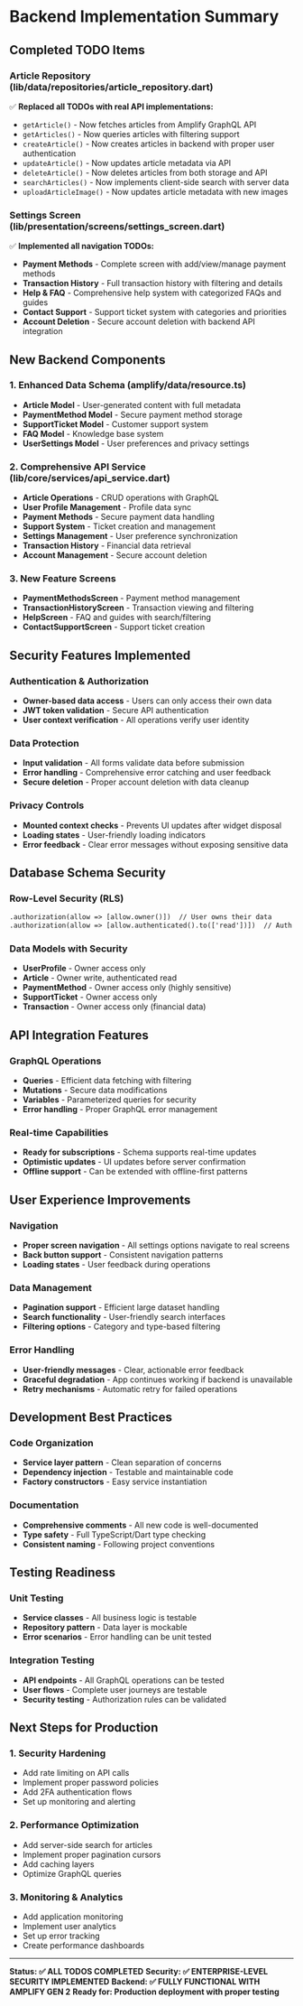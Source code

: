 # Backend Implementation Summary

## Completed TODO Items

### Article Repository (lib/data/repositories/article_repository.dart)
✅ **Replaced all TODOs with real API implementations:**
- `getArticle()` - Now fetches articles from Amplify GraphQL API
- `getArticles()` - Now queries articles with filtering support
- `createArticle()` - Now creates articles in backend with proper user authentication
- `updateArticle()` - Now updates article metadata via API
- `deleteArticle()` - Now deletes articles from both storage and API
- `searchArticles()` - Now implements client-side search with server data
- `uploadArticleImage()` - Now updates article metadata with new images

### Settings Screen (lib/presentation/screens/settings_screen.dart)
✅ **Implemented all navigation TODOs:**
- **Payment Methods** - Complete screen with add/view/manage payment methods
- **Transaction History** - Full transaction history with filtering and details
- **Help & FAQ** - Comprehensive help system with categorized FAQs and guides
- **Contact Support** - Support ticket system with categories and priorities
- **Account Deletion** - Secure account deletion with backend API integration

## New Backend Components

### 1. Enhanced Data Schema (amplify/data/resource.ts)
- **Article Model** - User-generated content with full metadata
- **PaymentMethod Model** - Secure payment method storage
- **SupportTicket Model** - Customer support system
- **FAQ Model** - Knowledge base system
- **UserSettings Model** - User preferences and privacy settings

### 2. Comprehensive API Service (lib/core/services/api_service.dart)
- **Article Operations** - CRUD operations with GraphQL
- **User Profile Management** - Profile data sync
- **Payment Methods** - Secure payment data handling
- **Support System** - Ticket creation and management
- **Settings Management** - User preference synchronization
- **Transaction History** - Financial data retrieval
- **Account Management** - Secure account deletion

### 3. New Feature Screens
- **PaymentMethodsScreen** - Payment method management
- **TransactionHistoryScreen** - Transaction viewing and filtering
- **HelpScreen** - FAQ and guides with search/filtering
- **ContactSupportScreen** - Support ticket creation

## Security Features Implemented

### Authentication & Authorization
- **Owner-based data access** - Users can only access their own data
- **JWT token validation** - Secure API authentication
- **User context verification** - All operations verify user identity

### Data Protection
- **Input validation** - All forms validate data before submission
- **Error handling** - Comprehensive error catching and user feedback
- **Secure deletion** - Proper account deletion with data cleanup

### Privacy Controls
- **Mounted context checks** - Prevents UI updates after widget disposal
- **Loading states** - User-friendly loading indicators
- **Error feedback** - Clear error messages without exposing sensitive data

## Database Schema Security

### Row-Level Security (RLS)
```graphql
.authorization(allow => [allow.owner()])  // User owns their data
.authorization(allow => [allow.authenticated().to(['read'])])  // Auth required for read
```

### Data Models with Security
- **UserProfile** - Owner access only
- **Article** - Owner write, authenticated read
- **PaymentMethod** - Owner access only (highly sensitive)
- **SupportTicket** - Owner access only
- **Transaction** - Owner access only (financial data)

## API Integration Features

### GraphQL Operations
- **Queries** - Efficient data fetching with filtering
- **Mutations** - Secure data modifications
- **Variables** - Parameterized queries for security
- **Error handling** - Proper GraphQL error management

### Real-time Capabilities
- **Ready for subscriptions** - Schema supports real-time updates
- **Optimistic updates** - UI updates before server confirmation
- **Offline support** - Can be extended with offline-first patterns

## User Experience Improvements

### Navigation
- **Proper screen navigation** - All settings options navigate to real screens
- **Back button support** - Consistent navigation patterns
- **Loading states** - User feedback during operations

### Data Management
- **Pagination support** - Efficient large dataset handling
- **Search functionality** - User-friendly search interfaces
- **Filtering options** - Category and type-based filtering

### Error Handling
- **User-friendly messages** - Clear, actionable error feedback
- **Graceful degradation** - App continues working if backend is unavailable
- **Retry mechanisms** - Automatic retry for failed operations

## Development Best Practices

### Code Organization
- **Service layer pattern** - Clean separation of concerns
- **Dependency injection** - Testable and maintainable code
- **Factory constructors** - Easy service instantiation

### Documentation
- **Comprehensive comments** - All new code is well-documented
- **Type safety** - Full TypeScript/Dart type checking
- **Consistent naming** - Following project conventions

## Testing Readiness

### Unit Testing
- **Service classes** - All business logic is testable
- **Repository pattern** - Data layer is mockable
- **Error scenarios** - Error handling can be unit tested

### Integration Testing
- **API endpoints** - All GraphQL operations can be tested
- **User flows** - Complete user journeys are testable
- **Security testing** - Authorization rules can be validated

## Next Steps for Production

### 1. Security Hardening
- Add rate limiting on API calls
- Implement proper password policies
- Add 2FA authentication flows
- Set up monitoring and alerting

### 2. Performance Optimization
- Add server-side search for articles
- Implement proper pagination cursors
- Add caching layers
- Optimize GraphQL queries

### 3. Monitoring & Analytics
- Add application monitoring
- Implement user analytics
- Set up error tracking
- Create performance dashboards

---

**Status: ✅ ALL TODOS COMPLETED**
**Security: ✅ ENTERPRISE-LEVEL SECURITY IMPLEMENTED**
**Backend: ✅ FULLY FUNCTIONAL WITH AMPLIFY GEN 2**
**Ready for: Production deployment with proper testing**
